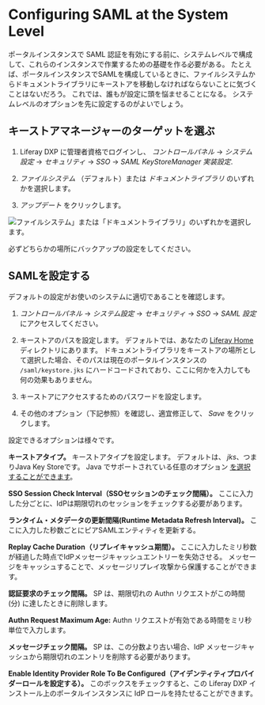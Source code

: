 # Configuring SAML at the System Level

ポータルインスタンスで SAML 認証を有効にする前に、システムレベルで構成して、これらのインスタンスで作業するための基礎を作る必要がある。 たとえば、ポータルインスタンスでSAMLを構成しているときに、ファイルシステムからドキュメントライブラリにキーストアを移動しなければならないことに気づくことはないだろう。 これでは、誰もが設定に頭を悩ませることになる。 システムレベルのオプションを先に設定するのがよいでしょう。

## キーストアマネージャーのターゲットを選ぶ

1. Liferay DXP に管理者資格でログインし、 _コントロールパネル_ &rarr; _システム設定_ &rarr; _セキュリティ_ &rarr; _SSO_ &rarr; _SAML KeyStoreManager 実装設定_.

1. _ファイルシステム_ （デフォルト）または _ドキュメントライブラリ_ のいずれかを選択します。

1. _アップデート_ をクリックします。

![ファイルシステム」または「ドキュメントライブラリ」のいずれかを選択します。](./configuring-saml-at-the-system-level/images/01.png)

必ずどちらかの場所にバックアップの設定をしてください。

## SAMLを設定する

デフォルトの設定がお使いのシステムに適切であることを確認します。

1. _コントロールパネル_ &rarr; _システム設定_ &rarr; _セキュリティ_ &rarr; _SSO_ &rarr; _SAML 設定_ にアクセスしてください。

1. キーストアのパスを設定します。 デフォルトでは、あなたの [Liferay Home](../../../reference/liferay-home.md) ディレクトリにあります。 ドキュメントライブラリをキーストアの場所として選択した場合、そのパスは現在のポータルインスタンスの `/saml/keystore.jks` にハードコードされており、ここに何かを入力しても何の効果もありません。

1. キーストアにアクセスするためのパスワードを設定します。

1. その他のオプション（下記参照）を確認し、適宜修正して、 _Save_ をクリックします。

設定できるオプションは様々です。

**キーストアタイプ。** キーストアタイプを設定します。 デフォルトは、 _jks_、つまりJava Key Storeです。 Java でサポートされている任意のオプション [を選択することができます](https://docs.oracle.com/en/java/javase/11/docs/specs/security/standard-names.html#keystore-types)。

**SSO Session Check Interval（SSOセッションのチェック間隔）。** ここに入力した分ごとに、IdPは期限切れのセッションをチェックする必要があります。

**ランタイム・メタデータの更新間隔(Runtime Metadata Refresh Interval)。** ここに入力した秒数ごとにピアSAMLエンティティを更新する。

**Replay Cache Duration（リプレイキャッシュ期間）。** ここに入力したミリ秒数が経過した時点でIdPメッセージキャッシュエントリーを失効させる。 メッセージをキャッシュすることで、メッセージリプレイ攻撃から保護することができます。

**認証要求のチェック間隔。** SP は、期限切れの Authn リクエストがこの時間 (分) に達したときに削除します。

**Authn Request Maximum Age:** Authn リクエストが有効である時間をミリ秒単位で入力します。

**メッセージチェック間隔。** SP は、この分数より古い場合、IdP メッセージキャッシュから期限切れのエントリを削除する必要があります。

**Enable Identity Provider Role To Be Configured（アイデンティティプロバイダーロールを設定する）。** このボックスをチェックすると、この Liferay DXP インストール上のポータルインスタンスに IdP ロールを持たせることができます。 
